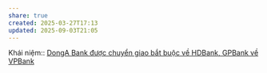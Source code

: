 ```yaml
---
share: true
created: 2025-03-27T17:13
updated: 2025-09-03T21:05
---
```

Khái niệm:: 
[DongA Bank được chuyển giao bắt buộc về HDBank, GPBank về VPBank](../Danh%20s%C3%A1ch%20ng%C3%A2n%20h%C3%A0ng/%C4%90%C3%A3%20b%E1%BB%8B%20s%C3%A1t%20nh%E1%BA%ADp/DongA%20Bank%20%C4%91%C6%B0%E1%BB%A3c%20chuy%E1%BB%83n%20giao%20b%E1%BA%AFt%20bu%E1%BB%99c%20v%E1%BB%81%20HDBank,%20GPBank%20v%E1%BB%81%20VPBank.md)